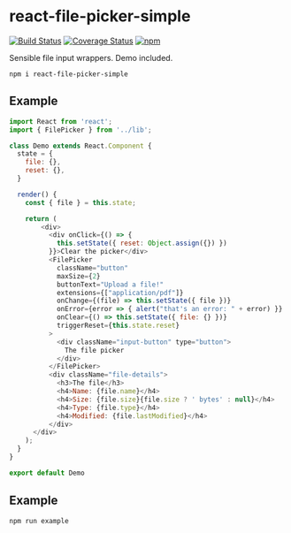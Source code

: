 # react-file-picker-simple

[![Build Status](https://travis-ci.org/meinstein/react-file-picker.svg?branch=master)](https://travis-ci.org/LucasAmos/react-file-picker-simple)
[![Coverage Status](https://coveralls.io/repos/github/LucasAmos/react-file-picker-simple/badge.svg?branch=master)](https://coveralls.io/github/LucasAmos/react-file-picker-simple?branch=master)
[![npm](https://img.shields.io/npm/v/react-file-picker-simple.svg)](https://www.npmjs.com/package/react-file-picker-simple)

Sensible file input wrappers. Demo included.

`npm i react-file-picker-simple`

## Example
```js
import React from 'react';
import { FilePicker } from '../lib';

class Demo extends React.Component {
  state = {
    file: {},
    reset: {},
  }

  render() {
    const { file } = this.state;

    return (
        <div>
          <div onClick={() => {
            this.setState({ reset: Object.assign({}) })
          }}>Clear the picker</div>
          <FilePicker
            className="button"
            maxSize={2}
            buttonText="Upload a file!"
            extensions={["application/pdf"]}
            onChange={(file) => this.setState({ file })}
            onError={error => { alert("that's an error: " + error) }}
            onClear={() => this.setState({ file: {} })}
            triggerReset={this.state.reset}
          >
            <div className="input-button" type="button">
              The file picker
            </div>
          </FilePicker>
          <div className="file-details">
            <h3>The file</h3>
            <h4>Name: {file.name}</h4>
            <h4>Size: {file.size}{file.size ? ' bytes' : null}</h4>
            <h4>Type: {file.type}</h4>
            <h4>Modified: {file.lastModified}</h4>
          </div>
      </div>
    );
  }
}

export default Demo


```

## Example

```
npm run example
```
